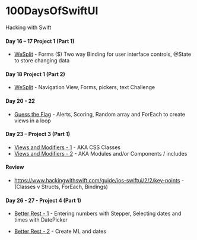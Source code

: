 # 100DaysOfSwiftUI
Hacking with Swift


#### Day 16 – 17 Project 1 (Part 1)
 - [WeSplit](https://github.com/HelloMartynPalmer/100DaysOfSwiftUI/tree/master/WeSplit) - Forms ($) Two way Binding for user interface controls, @State to store changing data
 
#### Day 18 Project 1 (Part 2)
 - [WeSplit](https://github.com/HelloMartynPalmer/100DaysOfSwiftUI/tree/master/WeSplit%20Challenge) - Navigation View, Forms, pickers, text Challenge


#### Day 20 - 22
 - [Guess the Flag](https://github.com/HelloMartynPalmer/100DaysOfSwiftUI/tree/master/GuessTheFlag) - Alerts, Scoring, Random array and ForEach to create views in a loop 


#### Day 23 – Project 3 (Part 1)
 - [Views and Modifiers - 1](https://github.com/HelloMartynPalmer/100DaysOfSwiftUI/tree/master/ViewsAndModifiers) - AKA CSS Classes
 - [Views and Modifiers - 2](https://github.com/HelloMartynPalmer/100DaysOfSwiftUI/tree/master/ViewsAndModifiersPart2) - AKA Modules and/or Components / includes

#### Review
 - https://www.hackingwithswift.com/guide/ios-swiftui/2/2/key-points - (Classes v Structs, ForEach, Bindings)
 
 
#### Day 26 - 27 - Project 4 (Part 1)

- [Better Rest - 1](https://github.com/HelloMartynPalmer/100DaysOfSwiftUI/tree/master/BetterRest) - Entering numbers with Stepper, Selecting dates and times with DatePicker

- [Better Rest - 2](https://github.com/HelloMartynPalmer/100DaysOfSwiftUI/tree/master/BetterRestPart2) - Create ML and dates
 
 
